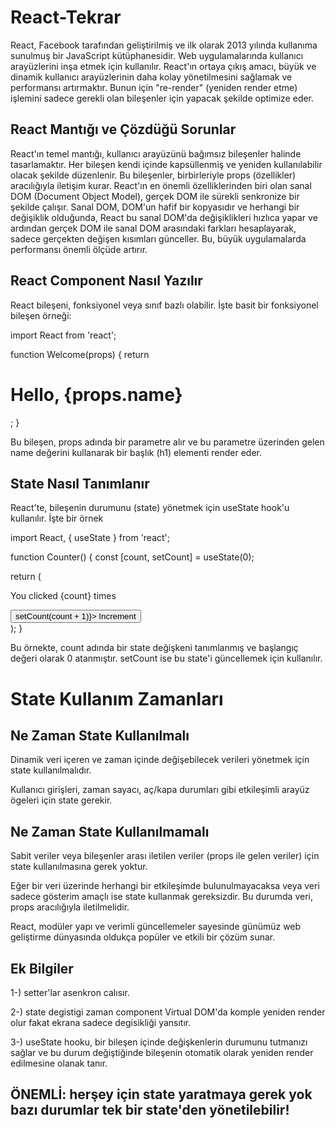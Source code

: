 # React-Tekrar

React, Facebook tarafından geliştirilmiş ve ilk olarak 2013 yılında kullanıma sunulmuş bir JavaScript kütüphanesidir. Web uygulamalarında kullanıcı arayüzlerini inşa etmek için kullanılır. React'ın ortaya çıkış amacı, büyük ve dinamik kullanıcı arayüzlerinin daha kolay yönetilmesini sağlamak ve performansı artırmaktır. Bunun için "re-render" (yeniden render etme) işlemini sadece gerekli olan bileşenler için yapacak şekilde optimize eder.

## React Mantığı ve Çözdüğü Sorunlar

React'ın temel mantığı, kullanıcı arayüzünü bağımsız bileşenler halinde tasarlamaktır. Her bileşen kendi içinde kapsüllenmiş ve yeniden kullanılabilir olacak şekilde düzenlenir. Bu bileşenler, birbirleriyle props (özellikler) aracılığıyla iletişim kurar. React'ın en önemli özelliklerinden biri olan sanal DOM (Document Object Model), gerçek DOM ile sürekli senkronize bir şekilde çalışır. Sanal DOM, DOM'un hafif bir kopyasıdır ve herhangi bir değişiklik olduğunda, React bu sanal DOM'da değişiklikleri hızlıca yapar ve ardından gerçek DOM ile sanal DOM arasındaki farkları hesaplayarak, sadece gerçekten değişen kısımları günceller. Bu, büyük uygulamalarda performansı önemli ölçüde artırır.

## React Component Nasıl Yazılır

React bileşeni, fonksiyonel veya sınıf bazlı olabilir. İşte basit bir fonksiyonel bileşen örneği:

import React from 'react';

function Welcome(props) {
return <h1>Hello, {props.name}</h1>;
}

Bu bileşen, props adında bir parametre alır ve bu parametre üzerinden gelen name değerini kullanarak bir başlık (h1) elementi render eder.

## State Nasıl Tanımlanır

React'te, bileşenin durumunu (state) yönetmek için useState hook'u kullanılır. İşte bir örnek

import React, { useState } from 'react';

function Counter() {
const [count, setCount] = useState(0);

return (

<div>
<p>You clicked {count} times</p>
<button onClick={() => setCount(count + 1)}>
Increment
</button>
</div>
);
}

Bu örnekte, count adında bir state değişkeni tanımlanmış ve başlangıç değeri olarak 0 atanmıştır. setCount ise bu state'i güncellemek için kullanılır.

# State Kullanım Zamanları

## Ne Zaman State Kullanılmalı

Dinamik veri içeren ve zaman içinde değişebilecek verileri yönetmek için state kullanılmalıdır.

Kullanıcı girişleri, zaman sayacı, aç/kapa durumları gibi etkileşimli arayüz ögeleri için state gerekir.

## Ne Zaman State Kullanılmamalı

Sabit veriler veya bileşenler arası iletilen veriler (props ile gelen veriler) için state kullanılmasına gerek yoktur.

Eğer bir veri üzerinde herhangi bir etkileşimde bulunulmayacaksa veya veri sadece gösterim amaçlı ise state kullanmak gereksizdir. Bu durumda veri, props aracılığıyla iletilmelidir.

React, modüler yapı ve verimli güncellemeler sayesinde günümüz web geliştirme dünyasında oldukça popüler ve etkili bir çözüm sunar.

## Ek Bilgiler

1-) setter'lar asenkron calısır.

2-) state degistigi zaman component Virtual DOM'da komple yeniden render olur fakat ekrana sadece degisikliği yansıtır.

3-) useState hooku, bir bileşen içinde değişkenlerin durumunu tutmanızı sağlar ve bu durum değiştiğinde bileşenin otomatik olarak yeniden render edilmesine olanak tanır.

## ÖNEMLİ: herşey için state yaratmaya gerek yok bazı durumlar tek bir state'den yönetilebilir!
